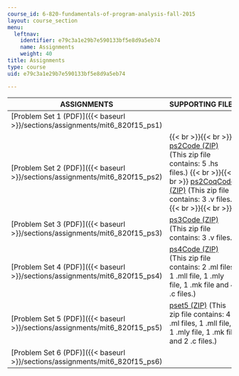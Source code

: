 ```yaml
---
course_id: 6-820-fundamentals-of-program-analysis-fall-2015
layout: course_section
menu:
  leftnav:
    identifier: e79c3a1e29b7e590133bf5e8d9a5eb74
    name: Assignments
    weight: 40
title: Assignments
type: course
uid: e79c3a1e29b7e590133bf5e8d9a5eb74

---
```


| ASSIGNMENTS | SUPPORTING FILES |
| --- | --- |
| [Problem Set 1 (PDF)]({{< baseurl >}}/sections/assignments/mit6_820f15_ps1) | &nbsp; |
| [Problem Set 2 (PDF)]({{< baseurl >}}/sections/assignments/mit6_820f15_ps2) |  {{< br >}}{{< br >}} [ps2Code (ZIP)](/coursemedia/6-820-fundamentals-of-program-analysis-fall-2015/536b57699eb8040cd3581c4e352b8b89_ps2Code.zip) (This zip file contains: 5 .hs files.) {{< br >}}{{< br >}} [ps2CoqCode (ZIP)](/coursemedia/6-820-fundamentals-of-program-analysis-fall-2015/1052ee230fd6648e17f2ebfab6070cbb_ps2CoqCode.zip) (This zip file contains: 3 .v files.) {{< br >}}{{< br >}}  |
| [Problem Set 3 (PDF)]({{< baseurl >}}/sections/assignments/mit6_820f15_ps3) | [ps3Code (ZIP)](/coursemedia/6-820-fundamentals-of-program-analysis-fall-2015/4675369e70d4aed9d5798a5762caf2db_ps3Code.zip) (This zip file contains: 3 .v files.) |
| [Problem Set 4 (PDF)]({{< baseurl >}}/sections/assignments/mit6_820f15_ps4) | [ps4Code (ZIP)](/coursemedia/6-820-fundamentals-of-program-analysis-fall-2015/4036574ebade2f528f492363f22c0e53_ps4Code.zip) (This zip file contains: 2 .ml files, 1 .mll file, 1 .mly file, 1 .mk file and 4 .c files.) |
| [Problem Set 5 (PDF)]({{< baseurl >}}/sections/assignments/mit6_820f15_ps5) | [pset5 (ZIP)](/coursemedia/6-820-fundamentals-of-program-analysis-fall-2015/df963fb196fdadf072bc231b557b3c26_pset5.zip) (This zip file contains: 4 .ml files, 1 .mll file, 1 .mly file, 1 .mk file and 2 .c files.) |
| [Problem Set 6 (PDF)]({{< baseurl >}}/sections/assignments/mit6_820f15_ps6) |